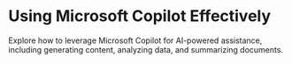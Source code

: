 # Using Microsoft Copilot Effectively

Explore how to leverage Microsoft Copilot for AI-powered assistance, including generating content, analyzing data, and summarizing documents.